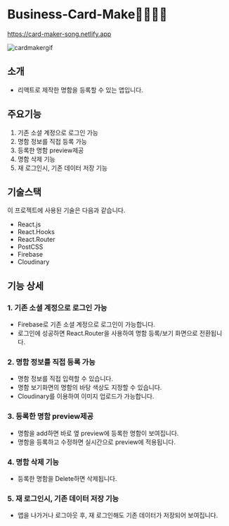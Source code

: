 # Business-Card-Make🙎‍♀️🙍‍♂️ 
https://card-maker-song.netlify.app

![cardmakergif](https://user-images.githubusercontent.com/81962246/124360068-af3f5080-dc62-11eb-9b76-c809cb3b366d.gif)


## 소개
- 리액트로 제작한 명함을 등록할 수 있는 앱입니다.

## 주요기능
1. 기존 소셜 계정으로 로그인 가능
2. 명함 정보를 직접 등록 가능
3. 등록한 명함 preview제공
4. 명함 삭제 기능
5. 재 로그인시, 기존 데이터 저장 기능


## 기술스택
이 프로젝트에 사용된 기술은 다음과 같습니다.
- React.js
- React.Hooks
- React.Router
- PostCSS
- Firebase
- Cloudinary

## 기능 상세
### 1. 기존 소셜 계정으로 로그인 가능
- Firebase로 기존 소셜 계정으로 로그인이 가능합니다.
- 로그인에 성공하면 React.Router을 사용하여 명함 등록/보기 화면으로 전환됩니다.

### 2. 명함 정보를 직접 등록 가능
- 명함 정보를 직접 입력할 수 있습니다.
- 명함 보기화면의 명함의 바탕 색상도 지정할 수 있습니다.
- Cloudinary를 이용하여 이미지 업로드가 가능합니다.

### 3. 등록한 명함 preview제공
- 명함을 add하면 바로 옆 preview에 등록한 명함이 보여집니다.
- 명함을 등록하고 수정하면 실시간으로 preview에 적용됩니다.

### 4. 명함 삭제 기능
- 등록한 명함을 Delete하면 삭제됩니다.


### 5. 재 로그인시, 기존 데이터 저장 기능
- 앱을 나가거나 로그아웃 후, 재 로그인해도 기존 데이터가 저장되어 보여집니다.



